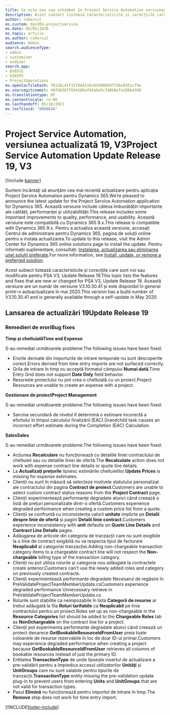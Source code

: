 ```yaml
---
title: Ce este nou sau schimbat în Project Service Automation versiunea actualizată 19, V3
description: Acest subiect listează caracteristicile și corecțiile care sunt disponibile în Project Service Automation V3, versiunea actualizată 19, V3.
author: ruhercul
ms.custom: dyn365-projectservice
ms.date: 05/05/2020
ms.topic: article
ms.author: ruhercul
audience: Admin
search.audienceType:
- admin
- customizer
- enduser
search.app:
- D365CE
- D365PS
- ProjectOperations
ms.openlocfilehash: 7812bc41f32f9d4116c63990059f7dbc0351cf9e
ms.sourcegitcommit: 40f68387f594180af64a5e5c748b6efa188bd300
ms.translationtype: HT
ms.contentlocale: ro-RO
ms.lasthandoff: 05/10/2021
ms.locfileid: "6006616"
---
```

# <a name="project-service-automation-update-release-19-v3"></a><span data-ttu-id="c116a-103">Project Service Automation, versiunea actualizată 19, V3</span><span class="sxs-lookup"><span data-stu-id="c116a-103">Project Service Automation Update Release 19, V3</span></span>

[!include [banner](../includes/psa-now-project-operations.md)]

<span data-ttu-id="c116a-104">Suntem încântați să anunțăm cea mai recentă actualizare pentru aplicația Project Service Automation pentru Dynamics 365.</span><span class="sxs-lookup"><span data-stu-id="c116a-104">We’re pleased to announce the latest update for the Project Service Automation application for Dynamics 365.</span></span> <span data-ttu-id="c116a-105">Această versiune include câteva îmbunătățiri importante ale calității, performanței și utilizabilității.</span><span class="sxs-lookup"><span data-stu-id="c116a-105">This release includes some important improvements to quality, performance, and usability.</span></span> <span data-ttu-id="c116a-106">Această versiune este compatibilă cu Dynamics 365 9.x.</span><span class="sxs-lookup"><span data-stu-id="c116a-106">This release is compatible with Dynamics 365 9.x.</span></span> <span data-ttu-id="c116a-107">Pentru a actualiza această versiune, accesați Centrul de administrare pentru Dynamics 365, pagina de soluții online pentru a instala actualizarea.</span><span class="sxs-lookup"><span data-stu-id="c116a-107">To update to this release, visit the Admin Center for Dynamics 365 online solutions page to install the update.</span></span> <span data-ttu-id="c116a-108">Pentru informații suplimentare, consultați: [Instalarea, actualizarea sau eliminarea unei soluții preferate](/power-platform/admin/install-remove-preferred-solution).</span><span class="sxs-lookup"><span data-stu-id="c116a-108">For more information, see [Install, update, or remove a preferred solution](/power-platform/admin/install-remove-preferred-solution).</span></span>

<span data-ttu-id="c116a-109">Acest subiect listează caracteristicile și corecțiile care sunt noi sau modificate pentru PSA V3, Update Release 19.</span><span class="sxs-lookup"><span data-stu-id="c116a-109">This topic lists the features and fixes that are new or changed for PSA V3, Update Release 19.</span></span> <span data-ttu-id="c116a-110">Această versiune are un număr de versiune V3.10.30.41 și este disponibil în general printr-o autoactualizare în mai 2020.</span><span class="sxs-lookup"><span data-stu-id="c116a-110">This version has a build number of V3.10.30.41 and is generally available through a self-update in May 2020.</span></span>

## <a name="update-release-19"></a><span data-ttu-id="c116a-111">Lansarea de actualizări 19</span><span class="sxs-lookup"><span data-stu-id="c116a-111">Update Release 19</span></span>

### <a name="bug-fixes"></a><span data-ttu-id="c116a-112">Remedieri de erori</span><span class="sxs-lookup"><span data-stu-id="c116a-112">Bug fixes</span></span>

<span data-ttu-id="c116a-113">**Timp și cheltuială**</span><span class="sxs-lookup"><span data-stu-id="c116a-113">**Time and Expense**</span></span>

<span data-ttu-id="c116a-114">S-au remediat următoarele probleme:</span><span class="sxs-lookup"><span data-stu-id="c116a-114">The following issues have been fixed:</span></span> 

- <span data-ttu-id="c116a-115">Erorile derivate din importurile de intrare temporale nu sunt descoperite corect.</span><span class="sxs-lookup"><span data-stu-id="c116a-115">Errors derived from time entry imports are not surfaced correctly.</span></span>
- <span data-ttu-id="c116a-116">Grila de intrare în timp nu acceptă formatul câmpului **Numai dată**.</span><span class="sxs-lookup"><span data-stu-id="c116a-116">Time Entry Grid does not support **Date Only** field behavior.</span></span>
- <span data-ttu-id="c116a-117">Resursele proiectului nu pot crea o cheltuială cu un proiect.</span><span class="sxs-lookup"><span data-stu-id="c116a-117">Project Resources are unable to create an expense with a project.</span></span>

<span data-ttu-id="c116a-118">**Gestionare de proiect**</span><span class="sxs-lookup"><span data-stu-id="c116a-118">**Project Management**</span></span>

<span data-ttu-id="c116a-119">S-au remediat următoarele probleme:</span><span class="sxs-lookup"><span data-stu-id="c116a-119">The following issues have been fixed:</span></span> 

-  <span data-ttu-id="c116a-120">Sarcina secundară de nivelul II determină o estimare incorectă a efortului în timpul calculului finalizării (EAC).</span><span class="sxs-lookup"><span data-stu-id="c116a-120">Grandchild task causes an incorrect effort estimate during the Completion (EAC) Calculation.</span></span>

<span data-ttu-id="c116a-121">**Sales**</span><span class="sxs-lookup"><span data-stu-id="c116a-121">**Sales**</span></span>

<span data-ttu-id="c116a-122">S-au remediat următoarele probleme:</span><span class="sxs-lookup"><span data-stu-id="c116a-122">The following issues have been fixed:</span></span> 

- <span data-ttu-id="c116a-123">Acțiunea **Recalculare** nu funcționează cu detaliile liniei contractului de cheltuieli sau cu detaliile liniei de ofertă.</span><span class="sxs-lookup"><span data-stu-id="c116a-123">The **Recalculate** action does not work with expense contract line details or quote line details.</span></span>
- <span data-ttu-id="c116a-124">La **Actualizați prețurile** lipsesc estimările cheltuielilor.</span><span class="sxs-lookup"><span data-stu-id="c116a-124">**Update Prices** is missing for expense estimates.</span></span>
-  <span data-ttu-id="c116a-125">Clienții nu sunt în măsură să selecteze motivele statutului personalizat ale contractului din pagina **Contract de proiect**.</span><span class="sxs-lookup"><span data-stu-id="c116a-125">Customers are unable to select custom contract status reasons from the **Project Contract** page.</span></span>
- <span data-ttu-id="c116a-126">Clienții experimentează performanțe degradate atunci când creează o listă de prețuri personalizate dintr-o ofertă.</span><span class="sxs-lookup"><span data-stu-id="c116a-126">Customers experience degraded performance when creating a custom price list from a quote.</span></span>
- <span data-ttu-id="c116a-127">Clienții se confruntă cu inconsistența valorii **unitate** implicte pe **Detalii despre linie de ofertă** și pagini **Detalii linie contract**.</span><span class="sxs-lookup"><span data-stu-id="c116a-127">Customers experience inconsistency with **unit** defaults on **Quote Line Details** and **Contract Line Details** pages.</span></span>
- <span data-ttu-id="c116a-128">Adăugarea de articole din categoria de tranzacții care nu sunt exigibile la o linie de contract exigibilă nu va respecta tipul de facturare **Neaplicabil** al categoriei tranzacției.</span><span class="sxs-lookup"><span data-stu-id="c116a-128">Adding non-chargeable transaction category items to a chargeable contract line will not respect the **Non-chargeable** billing type of the transaction category.</span></span>
- <span data-ttu-id="c116a-129">Clienții nu pot utiliza rolurile și categoria nou adăugate la contractele create anterior.</span><span class="sxs-lookup"><span data-stu-id="c116a-129">Customers can't use the newly added roles and category on previously created contracts.</span></span>
- <span data-ttu-id="c116a-130">Clienții experimentează performanțe degradate Necesarul de regăsire în PreValidateProjectTeamMemberUpdate.cs</span><span class="sxs-lookup"><span data-stu-id="c116a-130">Customers experience degraded performance Unnecessary retrieve in PreValidateProjectTeamMemberUpdate.cs</span></span>
- <span data-ttu-id="c116a-131">Rolurile sunt stabilite ca neimpozabile în lista **Categorii de resurse** ar trebui adăugată la fila **Roluri tarifabile** ca **Neaplicabil** pe linia contractului pentru un proiect.</span><span class="sxs-lookup"><span data-stu-id="c116a-131">Roles set up as non-chargeable in the **Resource Categories** list should be added to the **Chargeable Roles** tab as **Non0chargeable** on the contract line for a project.</span></span>
- <span data-ttu-id="c116a-132">Clienții pot experimenta performanțe degradate atunci când creează un proiect deoarece **GetBookableResourceIdFromUser** preia toate coloanele de resurse rezervabile în loc de doar ID-ul primar.</span><span class="sxs-lookup"><span data-stu-id="c116a-132">Customers may experience degraded performance when creating a project because **GetBookableResourceIdFromUser** retrieves all columns of bookable resources instead of just the primary ID.</span></span>
- <span data-ttu-id="c116a-133">Entitatea **TransactionType** de unde lipsește insertul de actualizare a pre-validării pentru a împiedica accesul utilizatorilor **Unități** și **UnitGroups** care nu sunt valabile pentru tipurile de tranzacții.</span><span class="sxs-lookup"><span data-stu-id="c116a-133">**TransactionType** entity missing the pre-validation update plug-in to prevent users from entering **Units** and **UnitGroups** that are not valid for transaction types.</span></span>
- <span data-ttu-id="c116a-134">Pasul **Elimină** nu funcționează pentru importul de intrare în timp.</span><span class="sxs-lookup"><span data-stu-id="c116a-134">The **Remove** step does not work for time entry import.</span></span>


[!INCLUDE[footer-include](../includes/footer-banner.md)]